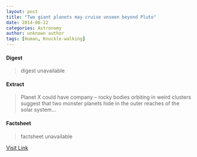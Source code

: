 ```yaml
---
layout: post
title: "Two giant planets may cruise unseen beyond Pluto"
date: 2014-06-22
categories: Astronomy
author: unknown author
tags: [Human, Knuckle-walking]
---
```



#### Digest
>digest unavailable

#### Extract
>Planet X could have company &ndash; rocky bodies orbiting in weird clusters suggest that two monster planets hide in the outer reaches of the solar system...

#### Factsheet
>factsheet unavailable

[Visit Link](http://feeds.newscientist.com/c/749/f/10898/s/3b6654bf/sc/21/l/0L0Snewscientist0N0Carticle0Cdn257110Etwo0Egiant0Eplanets0Emay0Ecruise0Eunseen0Ebeyond0Epluto0Bhtml0Dcmpid0FRSS0QNSNS0Q20A120EGLOBAL0Qspace/story01.htm)


